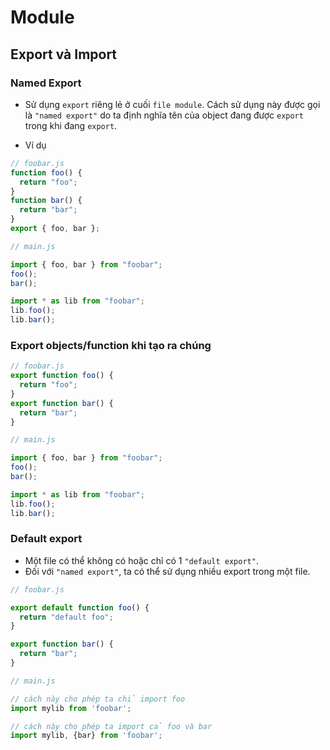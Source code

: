 # Module

## Export và Import

### Named Export

- Sử dụng `export` riêng lẻ ở cuối `file module`. Cách sử dụng này được gọi là `"named export"` do ta định nghĩa tên của object đang được `export` trong khi đang `export`.

- Ví dụ

```js
// foobar.js
function foo() {
  return "foo";
}
function bar() {
  return "bar";
}
export { foo, bar };

// main.js

import { foo, bar } from "foobar";
foo();
bar();

import * as lib from "foobar";
lib.foo();
lib.bar();
```

### Export objects/function khi tạo ra chúng

```js
// foobar.js
export function foo() {
  return "foo";
}
export function bar() {
  return "bar";
}

// main.js

import { foo, bar } from "foobar";
foo();
bar();

import * as lib from "foobar";
lib.foo();
lib.bar();
```

### Default export

- Một file có thể không có hoặc chỉ có 1 `"default export"`.
- Đối với `"named export"`, ta có thể sử dụng nhiều export trong một file.

```js
// foobar.js

export default function foo() {
  return "default foo";
}

export function bar() {
  return "bar";
}

// main.js

// cách này cho phép ta chỉ import foo
import mylib from 'foobar';

// cách này cho phép ta import cả foo và bar
import mylib, {bar} from 'foobar';
```

